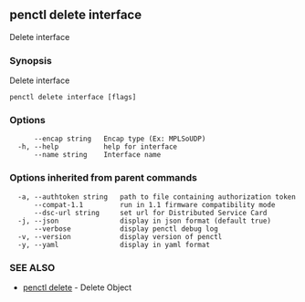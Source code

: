 ## penctl delete interface

Delete interface

### Synopsis


Delete interface

```
penctl delete interface [flags]
```

### Options

```
      --encap string   Encap type (Ex: MPLSoUDP)
  -h, --help           help for interface
      --name string    Interface name
```

### Options inherited from parent commands

```
  -a, --authtoken string   path to file containing authorization token
      --compat-1.1         run in 1.1 firmware compatibility mode
      --dsc-url string     set url for Distributed Service Card
  -j, --json               display in json format (default true)
      --verbose            display penctl debug log
  -v, --version            display version of penctl
  -y, --yaml               display in yaml format
```

### SEE ALSO
* [penctl delete](penctl_delete.md)	 - Delete Object

